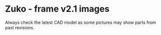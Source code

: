 # Zuko - frame v2.1 images

Always check the latest CAD model as some pictures may show parts from past revisions.
